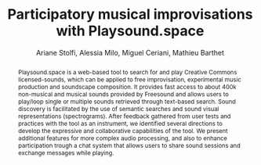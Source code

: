 --- 
  title: "Participatory musical improvisations with Playsound.space" 
  abstract: "Playsound.space is a web-based tool to search for and play Creative Commons licensed-sounds, which can be applied to free improvisation, experimental music production and soundscape composition. It provides fast access to about 400k non-musical and musical sounds provided by Freesound and allows users to play/loop single or multiple sounds retrieved through text-based search. Sound discovery is facilitated by the use of semantic searches and sound visual representations (spectrograms). After feedback gathered from user tests and practices with the tool as an instrument, we identified several directions to develop the expressive and collaborative capabilities of the tool. We present additional features for more complex audio processing, and also to enhance participation trough a chat system that allows users to share sound sessions and exchange messages while playing." 
  address: "Berlin" 
  author: "Ariane Stolfi, Alessia Milo, Miguel Ceriani, Mathieu Barthet" 
  booktitle: "Proceedings of the International Web Audio Conference" 
  editor: "Jan Monschke, Christoph Guttandin, Norbert Schnell, Thomas Jenkinson, Jack Schaedler" 
  month: "Proceedings of the International Web Audio Conference"
  pages: "" 
  publisher: "TU Berlin" 
  series: "WAC '18"
  type: "Paper"  
  year: "2018" 
  id: "2018_18" 
  tags: year2018
  media: https://www.youtube.com/watch?v=_djuNZ_gwaw 
  pdflink: /_data/papers/pdf/2018/2018_18.pdf
  ISSN: 2663-5844
---